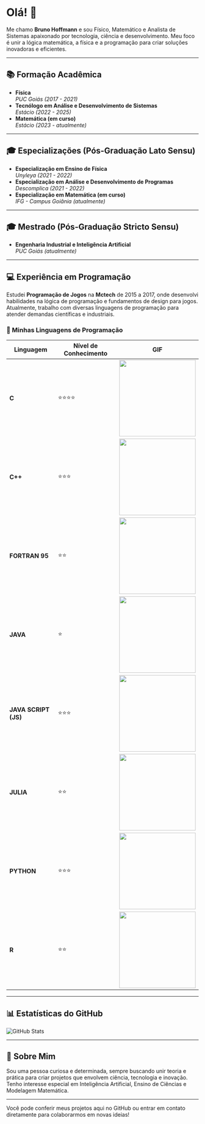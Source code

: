 # Olá! 👋
Me chamo **Bruno Hoffmann** e sou Físico, Matemático e Analista de Sistemas apaixonado por tecnologia, ciência e desenvolvimento. Meu foco é unir a lógica matemática, a física e a programação para criar soluções inovadoras e eficientes.

---

## 📚 Formação Acadêmica
- **Física**  
  *PUC Goiás (2017 - 2021)*  
- **Tecnólogo em Análise e Desenvolvimento de Sistemas**  
  *Estácio (2022 - 2025)*  
- **Matemática (em curso)**  
  *Estácio (2023 - atualmente)*  

---

## 🎓 Especializações (Pós-Graduação Lato Sensu)
- **Especialização em Ensino de Física**  
  *Unyleya (2021 - 2022)*  
- **Especialização em Análise e Desenvolvimento de Programas**  
  *Descomplica (2021 - 2022)*  
- **Especialização em Matemática (em curso)**  
  *IFG - Campus Goiânia (atualmente)*  

---

## 🎓 Mestrado (Pós-Graduação Stricto Sensu)
- **Engenharia Industrial e Inteligência Artificial**  
  *PUC Goiás (atualmente)*  

---

## 💻 Experiência em Programação
Estudei **Programação de Jogos** na **Mctech** de 2015 a 2017, onde desenvolvi habilidades na lógica de programação e fundamentos de design para jogos. Atualmente, trabalho com diversas linguagens de programação para atender demandas científicas e industriais.

### 🌟 Minhas Linguagens de Programação
| Linguagem  | Nível de Conhecimento | GIF |
|------------|-----------------------|-----|
| **C**      | ⭐⭐⭐⭐                | <img src="https://encrypted-tbn0.gstatic.com/images?q=tbn:ANd9GcSVkunR0nY7JQ7KtiLa9G7yjGsRtAZC94_qfg&s" width="200" height="200"> |
| **C++**    | ⭐⭐⭐                  | <img src="https://i.redd.it/xxodzo30yoab1.gif" width="200" height="200"> |
| **FORTRAN 95** | ⭐⭐               | <img src="https://media.tenor.com/pPKOYQpTO8AAAAAM/monkey-developer.gif" width="200" height="200">|
| **JAVA**   | ⭐                    | <img src="https://mirbozorgi.com/wp-content/uploads/2020/11/skeleton-animation_300.gif" width="200" height="200"> |
| **JAVA SCRIPT (JS)**   | ⭐⭐⭐                    | <img src="https://cdn.hashnode.com/res/hashnode/image/upload/v1622431846296/wxK1Et2Hh.gif?auto=format,compress&gif-q=60&format=webm" width="200" height="200"> |
| **JULIA**  | ⭐⭐                   | <img src="https://juliagraphics.github.io/Luxor.jl/stable/assets/figures/juliaspinner.gif" width="200" height="200"> |
| **PYTHON** | ⭐⭐⭐                  | <img src="https://media1.giphy.com/media/KAq5w47R9rmTuvWOWa/giphy.gif?cid=6c09b9527g1wk7bn321xsru2zww615vz8nwhn89l0v7hg64a&ep=v1_internal_gif_by_id&rid=giphy.gif&ct=g" width="200" height="200"> |
| **R**      | ⭐⭐                   | <img src="https://cdn.myportfolio.com/45214904-6a61-4e23-98d6-b140f8654a40/cdb9fc40-c6f2-4f7c-8b97-e65775edd9e3_rw_600.gif?h=55aa0d33e84b3dd200d095a3222da933" width="200" height="200"> |

---

## 📊 Estatísticas do GitHub
![GitHub Stats](https://github-readme-stats.vercel.app/api?username=hoffmann-code&show_icons=true&theme=radical)

---

## 🌌 Sobre Mim
Sou uma pessoa curiosa e determinada, sempre buscando unir teoria e prática para criar projetos que envolvem ciência, tecnologia e inovação. Tenho interesse especial em Inteligência Artificial, Ensino de Ciências e Modelagem Matemática.

---

Você pode conferir meus projetos aqui no GitHub ou entrar em contato diretamente para colaborarmos em novas ideias!

